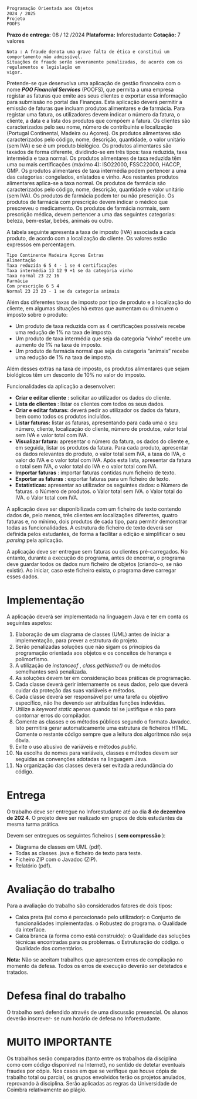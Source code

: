 ```
Programação Orientada aos Objetos
2024 / 2025
Projeto
POOFS
```
**Prazo de entrega:** 08 / 12 /2024
**Plataforma:** Inforestudante **Cotação:** 7 valores

```
Nota : A fraude denota uma grave falta de ética e constitui um comportamento não admissível.
Situações de fraude serão severamente penalizadas, de acordo com os regulamentos e legislação em
vigor.
```
Pretende-se que desenvolva uma aplicação de gestão financeira com o nome **_POO Financial
Services_** (POOFS), que permita a uma empresa registar as faturas que emite aos seus clientes
e exportar essa informação para submissão no portal das Finanças. Esta aplicação deverá
permitir a emissão de faturas que incluam produtos alimentares e de farmácia. Para registar
uma fatura, os utilizadores devem indicar o número da fatura, o cliente, a data e a lista dos
produtos que compõem a fatura. Os clientes são caracterizados pelo seu nome, número de
contribuinte e localização (Portugal Continental, Madeira ou Açores). Os produtos
alimentares são caracterizados pelo código, nome, descrição, quantidade, o valor unitário
(sem IVA) e se é um produto biológico. Os produtos alimentares são taxados de forma
diferente, dividindo-se em três tipos: taxa reduzida, taxa intermédia e taxa normal. Os
produtos alimentares de taxa reduzida têm uma ou mais certificações (máximo 4): ISO22000,
FSSC22000, HACCP, GMP. Os produtos alimentares de taxa intermédia podem pertencer a
uma das categorias: congelados, enlatados e vinho. Aos restantes produtos alimentares
aplica-se a taxa normal. Os produtos de farmácia são caracterizados pelo código, nome,
descrição, quantidade e valor unitário (sem IVA). Os produtos de farmácia podem ter ou não
prescrição. Os produtos de farmácia com prescrição devem indicar o médico que prescreveu
o medicamento. Os produtos de farmácia normais, sem prescrição médica, devem pertencer
a uma das seguintes categorias: beleza, bem-estar, bebés, animais ou outro.

A tabela seguinte apresenta a taxa de imposto (IVA) associada a cada produto, de acordo com
a localização do cliente. Os valores estão expressos em percentagem.

```
Tipo Continente Madeira Açores Extras
Alimentação
Taxa reduzida 6 5 4 - 1 se 4 certificações
Taxa intermédia 13 12 9 +1 se da categoria vinho
Taxa normal 23 22 16
Farmácia
Com prescrição 6 5 4
Normal 23 23 23 - 1 se da categoria animais
```
Além das diferentes taxas de imposto por tipo de produto e a localização do cliente, em
algumas situações há extras que aumentam ou diminuem o imposto sobre o produto:


- Um produto de taxa reduzida com as 4 certificações possíveis recebe uma redução de 1%
    na taxa de imposto.
- Um produto de taxa intermédia que seja da categoria “vinho” recebe um aumento de 1%
    na taxa de imposto.
- Um produto de farmácia normal que seja da categoria “animais” recebe uma redução de
    1% na taxa de imposto.

Além desses extras na taxa de imposto, os produtos alimentares que sejam biológicos têm
um desconto de 10% no valor do imposto.

Funcionalidades da aplicação a desenvolver:

- **Criar e editar cliente** : solicitar ao utilizador os dados do cliente.
- **Lista de clientes** : listar os clientes com todos os seus dados.
- **Criar e editar faturas:** deverá pedir ao utilizador os dados da fatura, bem como todos os
    produtos incluídos.
- **Listar faturas:** listar as faturas, apresentando para cada uma o seu número, cliente,
    localização do cliente, número de produtos, valor total sem IVA e valor total com IVA.
- **Visualizar fatura:** apresentar o número da fatura, os dados do cliente e, em seguida, listar
    os produtos da fatura. Para cada produto, apresentar os dados relevantes do produto, o
    valor total sem IVA, a taxa do IVA, o valor do IVA e o valor total com IVA. Após esta lista,
    apresentar da fatura o total sem IVA, o valor total do IVA e o valor total com IVA.
- **Importar faturas** : importar faturas contidas num ficheiro de texto.
- **Exportar as faturas** : exportar faturas para um ficheiro de texto.
- **Estatísticas:** apresentar ao utilizador os seguintes dados:
    o Número de faturas.
    o Número de produtos.
    o Valor total sem IVA.
    o Valor total do IVA.
    o Valor total com IVA.

A aplicação deve ser disponibilizada com um ficheiro de texto contendo dados de, pelo menos,
três clientes em localizações diferentes, quatro faturas e, no mínimo, dois produtos de cada
tipo, para permitir demonstrar todas as funcionalidades. A estrutura do ficheiro de texto
deverá ser definida pelos estudantes, de forma a facilitar a edição e simplificar o seu _parsing_
pela aplicação.

A aplicação deve ser entregue sem faturas ou clientes pré-carregados. No entanto, durante a
execução do programa, antes de encerrar, o programa deve guardar todos os dados num
ficheiro de objetos (criando-o, se não existir). Ao iniciar, caso este ficheiro exista, o programa
deve carregar esses dados.


# Implementação

A aplicação deverá ser implementada na linguagem Java e ter em conta os seguintes aspetos:

1. Elaboração de um diagrama de classes (UML) antes de iniciar a implementação, para
    prever a estrutura do projeto.
2. Serão penalizadas soluções que não sigam os princípios da programação orientada aos
    objetos e os conceitos de herança e polimorfismo.
3. A utilização de _instanceof_ , _class.getName()_ ou de métodos semelhantes será penalizada.
4. As soluções devem ter em consideração boas práticas de programação.
5. Cada classe deverá gerir internamente os seus dados, pelo que deverá cuidar da proteção
    das suas variáveis e métodos.
6. Cada classe deverá ser responsável por uma tarefa ou objetivo específico, não lhe
    devendo ser atribuídas funções indevidas.
7. Utilize a _keyword static_ apenas quando tal se justifique e não para contornar erros do
    compilador.
8. Comente as classes e os métodos públicos segundo o formato Javadoc. Isto permitirá
    gerar automaticamente uma estrutura de ficheiros HTML. Comente o restante código
    sempre que a leitura dos algoritmos não seja óbvia.
9. Evite o uso abusivo de variáveis e métodos _public_.
10. Na escolha de nomes para variáveis, classes e métodos devem ser seguidas as convenções
    adotadas na linguagem Java.
11. Na organização das classes deverá ser evitada a redundância do código.

# Entrega

O trabalho deve ser entregue no Inforestudante até ao dia **8 de dezembro de 202 4**. O projeto
deve ser realizado em grupos de dois estudantes da mesma turma prática.

Devem ser entregues os seguintes ficheiros ( **sem compressão** ):

- Diagrama de classes em UML (pdf).
- Todas as classes .java e ficheiro de texto para teste.
- Ficheiro ZIP com o Javadoc (ZIP).
- Relatório (pdf).

# Avaliação do trabalho

Para a avaliação do trabalho são considerados fatores de dois tipos:

- Caixa preta (tal como é percecionado pelo utilizador):
    o Conjunto de funcionalidades implementadas.
    o Robustez do programa.
    o Qualidade da interface.
- Caixa branca (a forma como está construído):
    o Qualidade das soluções técnicas encontradas para os problemas.
    o Estruturação do código.
    o Qualidade dos comentários.


**Nota:** Não se aceitam trabalhos que apresentem erros de compilação no momento da defesa.
Todos os erros de execução deverão ser detetados e tratados.

# Defesa final do trabalho

O trabalho será defendido através de uma discussão presencial. Os alunos deverão inscrever-
se num horário de defesa no Inforestudante.

# MUITO IMPORTANTE

Os trabalhos serão comparados (tanto entre os trabalhos da disciplina como com código
disponível na Internet), no sentido de detetar eventuais fraudes por cópia. Nos casos em que
se verifique que houve cópia de trabalho total ou parcial, os grupos envolvidos terão os
projetos anulados, reprovando à disciplina. Serão aplicadas as regras da Universidade de
Coimbra relativamente ao plágio.

